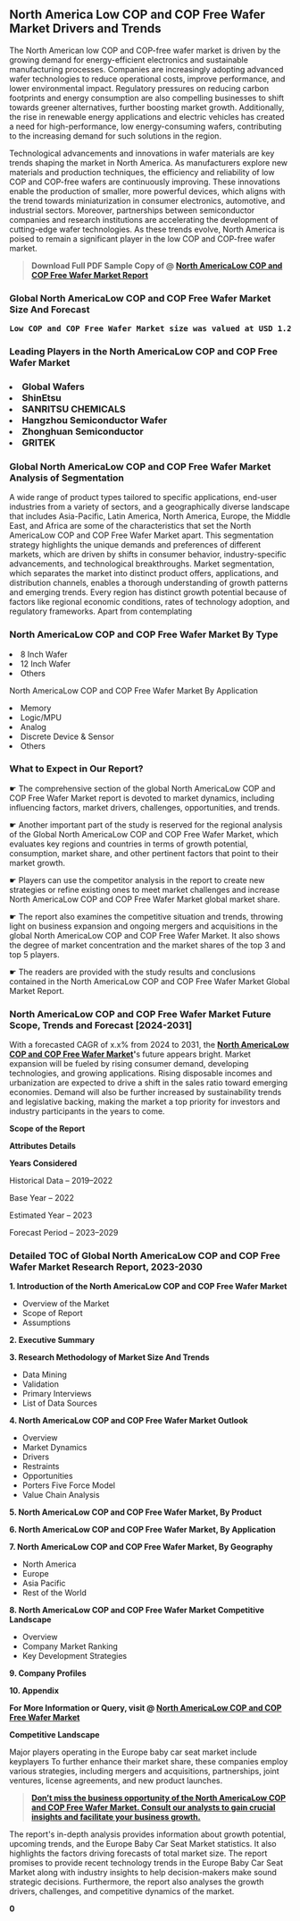 <p> <h2>North America Low COP and COP Free Wafer Market Drivers and Trends</h2><p>The North American low COP and COP-free wafer market is driven by the growing demand for energy-efficient electronics and sustainable manufacturing processes. Companies are increasingly adopting advanced wafer technologies to reduce operational costs, improve performance, and lower environmental impact. Regulatory pressures on reducing carbon footprints and energy consumption are also compelling businesses to shift towards greener alternatives, further boosting market growth. Additionally, the rise in renewable energy applications and electric vehicles has created a need for high-performance, low energy-consuming wafers, contributing to the increasing demand for such solutions in the region.</p><p>Technological advancements and innovations in wafer materials are key trends shaping the market in North America. As manufacturers explore new materials and production techniques, the efficiency and reliability of low COP and COP-free wafers are continuously improving. These innovations enable the production of smaller, more powerful devices, which aligns with the trend towards miniaturization in consumer electronics, automotive, and industrial sectors. Moreover, partnerships between semiconductor companies and research institutions are accelerating the development of cutting-edge wafer technologies. As these trends evolve, North America is poised to remain a significant player in the low COP and COP-free wafer market.</p></p><blockquote id="" class=""><strong>Download Full PDF Sample Copy of @&nbsp;<a href="https://www.verifiedmarketreports.com/download-sample/?rid=446250&utm_source=GitHub-Jan&utm_medium=264" target="_blank">North AmericaLow COP and COP Free Wafer Market Report</a>&nbsp;&nbsp;</strong></blockquote><h3 id="" class=""><strong>Global&nbsp;North AmericaLow COP and COP Free Wafer Market Size And Forecast</strong></h3><pre class="reader-text-block__code-block"><strong>Low COP and COP Free Wafer Market size was valued at USD 1.2 Billion in 2022 and is projected to reach USD 2.5 Billion by 2030, growing at a CAGR of 9.8% from 2024 to 2030.</strong></pre><h3 id="" class="">Leading Players in the&nbsp;North AmericaLow COP and COP Free Wafer Market</h3><h3 class=""></Li><Li>Global Wafers</Li><Li> ShinEtsu</Li><Li> SANRITSU CHEMICALS</Li><Li> Hangzhou Semiconductor Wafer</Li><Li> Zhonghuan Semiconductor</Li><Li> GRITEK</h3><h3 id="" class="">Global&nbsp;North AmericaLow COP and COP Free Wafer Market Analysis of Segmentation</h3><p id="" class="">A wide range of product types tailored to specific applications, end-user industries from a variety of sectors, and a geographically diverse landscape that includes Asia-Pacific, Latin America, North America, Europe, the Middle East, and Africa are some of the characteristics that set the North AmericaLow COP and COP Free Wafer Market apart. This segmentation strategy highlights the unique demands and preferences of different markets, which are driven by shifts in consumer behavior, industry-specific advancements, and technological breakthroughs. Market segmentation, which separates the market into distinct product offers, applications, and distribution channels, enables a thorough understanding of growth patterns and emerging trends. Every region has distinct growth potential because of factors like regional economic conditions, rates of technology adoption, and regulatory frameworks. Apart from contemplating</p><h3 id="" class="">North AmericaLow COP and COP Free Wafer Market&nbsp;By Type</h3><p></Li><Li>8 Inch Wafer</Li><Li> 12 Inch Wafer</Li><Li> Others</p><div class="" data-test-id=""><p>North AmericaLow COP and COP Free Wafer Market&nbsp;By Application</p></div><p class=""></Li><Li>Memory</Li><Li> Logic/MPU</Li><Li> Analog</Li><Li> Discrete Device & Sensor</Li><Li> Others</p><div class="" data-test-id=""><h3><span class="">What to Expect in Our Report?</span></h3></div><div class="" data-test-id=""><p><span class="">☛ The comprehensive section of the global North AmericaLow COP and COP Free Wafer Market report is devoted to market dynamics, including influencing factors, market drivers, challenges, opportunities, and trends.</span></p></div><div class="" data-test-id=""><p><span class="">☛ Another important part of the study is reserved for the regional analysis of the Global North AmericaLow COP and COP Free Wafer Market, which evaluates key regions and countries in terms of growth potential, consumption, market share, and other pertinent factors that point to their market growth.</span></p></div><div class="" data-test-id=""><p><span class="">☛ Players can use the competitor analysis in the report to create new strategies or refine existing ones to meet market challenges and increase North AmericaLow COP and COP Free Wafer Market global market share.</span></p></div><div class="" data-test-id=""><p><span class="">☛ The report also examines the competitive situation and trends, throwing light on business expansion and ongoing mergers and acquisitions in the global North AmericaLow COP and COP Free Wafer Market. It also shows the degree of market concentration and the market shares of the top 3 and top 5 players.</span></p></div><div class="" data-test-id=""><p><span class="">☛ The readers are provided with the study results and conclusions contained in the North AmericaLow COP and COP Free Wafer Market Global Market Report.</span></p></div><div class="" data-test-id=""><h3><span class="">North AmericaLow COP and COP Free Wafer Market Future Scope, Trends and Forecast [2024-2031]</span></h3></div><div class="" data-test-id=""><p><span class="">With a forecasted CAGR of x.x% from 2024 to 2031, the <strong><a href="https://www.verifiedmarketreports.com/download-sample/?rid=446250&utm_source=GitHub-Jan&utm_medium=264" target="_blank">North AmericaLow COP and COP Free Wafer Market</a>'</strong>s future appears bright. Market expansion will be fueled by rising consumer demand, developing technologies, and growing applications. Rising disposable incomes and urbanization are expected to drive a shift in the sales ratio toward emerging economies. Demand will also be further increased by sustainability trends and legislative backing, making the market a top priority for investors and industry participants in the years to come.</span></p><p id="ember66" class="ember-view reader-text-block__paragraph"><strong>Scope of the Report</strong></p><p id="ember67" class="ember-view reader-text-block__paragraph"><strong>Attributes Details</strong></p><p id="ember68" class="ember-view reader-text-block__paragraph"><strong>Years Considered</strong></p><p id="ember69" class="ember-view reader-text-block__paragraph">Historical Data &ndash; 2019&ndash;2022</p><p id="ember70" class="ember-view reader-text-block__paragraph">Base Year &ndash; 2022</p><p id="ember71" class="ember-view reader-text-block__paragraph">Estimated Year &ndash; 2023</p><p id="ember72" class="ember-view reader-text-block__paragraph">Forecast Period &ndash; 2023&ndash;2029</p></div><h3 id="" class="">Detailed TOC of Global North AmericaLow COP and COP Free Wafer Market Research Report, 2023-2030</h3><p id="" class=""><strong>1. Introduction of the North AmericaLow COP and COP Free Wafer Market</strong></p><ul><li>Overview of the Market</li><li>Scope of Report</li><li>Assumptions</li></ul><p id="" class=""><strong>2. Executive Summary</strong></p><p id="" class=""><strong>3. Research Methodology of Market Size And Trends</strong></p><ul><li>Data Mining</li><li>Validation</li><li>Primary Interviews</li><li>List of Data Sources</li></ul><p id="" class=""><strong>4. North AmericaLow COP and COP Free Wafer Market Outlook</strong></p><ul><li>Overview</li><li>Market Dynamics</li><li>Drivers</li><li>Restraints</li><li>Opportunities</li><li>Porters Five Force Model</li><li>Value Chain Analysis</li></ul><p id="" class=""><strong>5. North AmericaLow COP and COP Free Wafer Market, By Product</strong></p><p id="" class=""><strong>6. North AmericaLow COP and COP Free Wafer Market, By Application</strong></p><p id="" class=""><strong>7. North AmericaLow COP and COP Free Wafer Market, By Geography</strong></p><ul><li>North America</li><li>Europe</li><li>Asia Pacific</li><li>Rest of the World</li></ul><p id="" class=""><strong>8. North AmericaLow COP and COP Free Wafer Market Competitive Landscape</strong></p><ul><li>Overview</li><li>Company Market Ranking</li><li>Key Development Strategies</li></ul><p id="" class=""><strong>9. Company Profiles</strong></p><p id="" class=""><strong>10. Appendix</strong></p><p><strong>For More Information or Query, visit&nbsp;@ <a href="https://www.verifiedmarketreports.com/product/low-cop-and-cop-free-wafer-market/" target="_blank">North AmericaLow COP and COP Free Wafer Market</a></strong></p><p id="ember61" class="ember-view reader-text-block__paragraph"><strong>Competitive Landscape</strong></p><p id="ember62" class="ember-view reader-text-block__paragraph">Major players operating in the Europe baby car seat market include keyplayers To further enhance their market share, these companies employ various strategies, including mergers and acquisitions, partnerships, joint ventures, license agreements, and new product launches.</p><blockquote id="ember63" class="ember-view reader-text-block__blockquote"><strong><a href="https://www.verifiedmarketreports.com/download-sample/?rid=446250&utm_source=GitHub-Jan&utm_medium=264" target="_blank">Don&rsquo;t miss the business opportunity of the North AmericaLow COP and COP Free Wafer Market. Consult our analysts to gain crucial insights and facilitate your business growth.</a></strong></blockquote><p id="ember64" class="ember-view reader-text-block__paragraph">The report's in-depth analysis provides information about growth potential, upcoming trends, and the Europe Baby Car Seat Market statistics. It also highlights the factors driving forecasts of total market size. The report promises to provide recent technology trends in the Europe Baby Car Seat Market along with industry insights to help decision-makers make sound strategic decisions. Furthermore, the report also analyses the growth drivers, challenges, and competitive dynamics of the market.</p><p class="ember-view reader-text-block__paragraph"><strong>0</strong></p>
